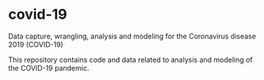 # covid-19
Data capture, wrangling, analysis and modeling for the Coronavirus disease 2019 (COVID-19)

This repository contains code and data related to analysis and modeling of the COVID-19 pandemic. 

